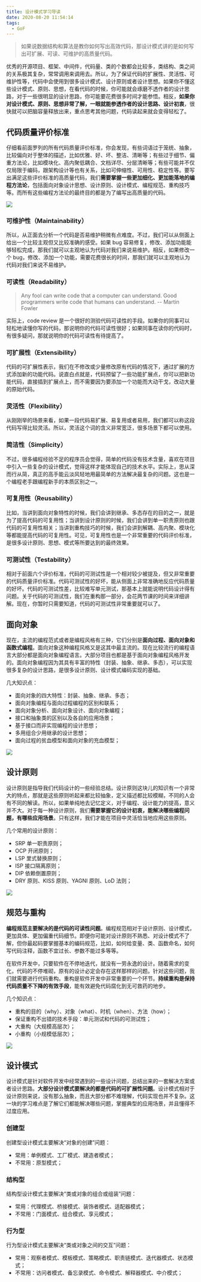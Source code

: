 ```yaml
---
title: 设计模式学习导读
date: 2020-08-20 11:54:14
tags:
  - GoF
---
```

> 如果说数据结构和算法是教你如何写出高效代码，那设计模式讲的是如何写出可扩展、可读、可维护的高质量代码。

优秀的开源项目、框架、中间件，代码量、类的个数都会比较多，类结构、类之间的关系极其复杂，常常调用来调用去。所以，为了保证代码的扩展性、灵活性、可维护性等，代码中会使用到很多设计模式、设计原则或者设计思想。如果你不懂这些设计模式、原则、思想，在看代码的时候，你可能就会琢磨不透作者的设计思路，对于一些很明显的设计思路，你可能要花费很多时间才能参悟。相反，**如果你对设计模式、原则、思想非常了解，一眼就能参透作者的设计思路、设计初衷**，很快就可以把脑容量释放出来，重点思考其他问题，代码读起来就会变得轻松了。

## 代码质量评价标准
仔细看前面罗列的所有代码质量评价标准，你会发现，有些词语过于笼统、抽象，比较偏向对于整体的描述，比如优雅、好、坏、整洁、清晰等；有些过于细节、偏重方法论，比如模块化、高内聚低耦合、文档详尽、分层清晰等；有些可能并不仅仅局限于编码，跟架构设计等也有关系，比如可伸缩性、可用性、稳定性等。要写出满足这些评价标准的高质量代码，我们**需要掌握一些更加细化、更加能落地的编程方法论**，包括面向对象设计思想、设计原则、设计模式、编程规范、重构技巧等。而所有这些编程方法论的最终目的都是为了编写出高质量的代码。

![](https://raw.githubusercontent.com/was48i/mPOST/master/GoF/04.png)
<!--more-->

### 可维护性（Maintainability）
所以，从正面去分析一个代码是否易维护稍微有点难度。不过，我们可以从侧面上给出一个比较主观但又比较准确的感受。如果 bug 容易修复，修改、添加功能能够轻松完成，那我们就可以主观地认为代码对我们来说易维护。相反，如果修改一个 bug，修改、添加一个功能，需要花费很长的时间，那我们就可以主观地认为代码对我们来说不易维护。

### 可读性（Readability）
> Any fool can write code that a computer can understand. Good programmers write code that humans can understand. -- Martin Fowler

实际上，code review 是一个很好的测验代码可读性的手段。如果你的同事可以轻松地读懂你写的代码，那说明你的代码可读性很好；如果同事在读你的代码时，有很多疑问，那就说明你的代码可读性有待提高了。

### 可扩展性（Extensibility）
代码的可扩展性表示，我们在不修改或少量修改原有代码的情况下，通过扩展的方式添加新的功能代码。说直白点就是，代码预留了一些功能扩展点，你可以把新功能代码，直接插到扩展点上，而不需要因为要添加一个功能而大动干戈，改动大量的原始代码。

### 灵活性（Flexibility）
从刚刚举的场景来看，如果一段代码易扩展、易复用或者易用，我们都可以称这段代码写得比较灵活。所以，灵活这个词的含义非常宽泛，很多场景下都可以使用。

### 简洁性（Simplicity）
不过，很多编程经验不足的程序员会觉得，简单的代码没有技术含量，喜欢在项目中引入一些复杂的设计模式，觉得这样才能体现自己的技术水平。实际上，思从深而行从简，真正的高手能云淡风轻地用最简单的方法解决最复杂的问题。这也是一个编程老手跟编程新手的本质区别之一。

### 可复用性（Reusability）
比如，当讲到面向对象特性的时候，我们会讲到继承、多态存在的目的之一，就是为了提高代码的可复用性；当讲到设计原则的时候，我们会讲到单一职责原则也跟代码的可复用性相关；当讲到重构技巧的时候，我们会讲到解耦、高内聚、模块化等都能提高代码的可复用性。可见，可复用性也是一个非常重要的代码评价标准，是很多设计原则、思想、模式等所要达到的最终效果。

### 可测试性（Testability）
相对于前面六个评价标准，代码的可测试性是一个相对较少被提及，但又非常重要的代码质量评价标准。代码可测试性的好坏，能从侧面上非常准确地反应代码质量的好坏。代码的可测试性差，比较难写单元测试，那基本上就能说明代码设计得有问题。关于代码的可测试性，我们在重构那一部分，会花两节课的时间来详细讲解。现在，你暂时只需要知道，代码的可测试性非常重要就可以了。

## 面向对象
现在，主流的编程范式或者是编程风格有三种，它们分别是**面向过程、面向对象和函数式编程**。面向对象这种编程风格又是这其中最主流的。现在比较流行的编程语言大部分都是面向对象编程语言。大部分项目也都是基于面向对象编程风格开发的。面向对象编程因为其具有丰富的特性（封装、抽象、继承、多态），可以实现很多复杂的设计思路，是很多设计原则、设计模式编码实现的基础。

几大知识点：
- 面向对象的四大特性：封装、抽象、继承、多态；
- 面向对象编程与面向过程编程的区别和联系；
- 面向对象分析、面向对象设计、面向对象编程；
- 接口和抽象类的区别以及各自的应用场景；
- 基于接口而非实现编程的设计思想；
- 多用组合少用继承的设计思想；
- 面向过程的贫血模型和面向对象的充血模型；

![](https://raw.githubusercontent.com/was48i/mPOST/master/GoF/05.png)

## 设计原则
设计原则是指导我们代码设计的一些经验总结。设计原则这块儿的知识有一个非常大的特点，那就是这些原则听起来都比较抽象，定义描述都比较模糊，不同的人会有不同的解读。所以，如果单纯地去记忆定义，对于编程、设计能力的提高，意义并不大。对于每一种设计原则，我们**需要掌握它的设计初衷，能解决哪些编程问题，有哪些应用场景**。只有这样，我们才能在项目中灵活恰当地应用这些原则。

几个常用的设计原则：
- SRP 单一职责原则；
- OCP 开闭原则；
- LSP 里式替换原则；
- ISP 接口隔离原则；
- DIP 依赖倒置原则；
- DRY 原则、KISS 原则、YAGNI 原则、LoD 法则；

![](https://raw.githubusercontent.com/was48i/mPOST/master/GoF/06.png)

## 规范与重构
**编程规范主要解决的是代码的可读性问题**。编程规范相对于设计原则、设计模式，更加具体、更加偏重代码细节。即便你可能对设计原则不熟悉、对设计模式不了解，但你最起码要掌握基本的编码规范，比如，如何给变量、类、函数命名，如何写代码注释，函数不宜过长、参数不能过多等等。

在软件开发中，只要软件在不停地迭代，就没有一劳永逸的设计。随着需求的变化，代码的不停堆砌，原有的设计必定会存在这样那样的问题。针对这些问题，我们就需要进行代码重构。重构是软件开发中非常重要的一个环节。**持续重构是保持代码质量不下降的有效手段**，能有效避免代码腐化到无可救药的地步。

几个知识点：
- 重构的目的（why）、对象（what）、时机（when）、方法（how）；
- 保证重构不出错的技术手段：单元测试和代码的可测试性；
- 大重构（大规模高层次）；
- 小重构（小规模低层次）；

![](https://raw.githubusercontent.com/was48i/mPOST/master/GoF/07.png)

## 设计模式
设计模式是针对软件开发中经常遇到的一些设计问题，总结出来的一套解决方案或者设计思路。**大部分设计模式要解决的都是代码的可扩展性问题**。设计模式相对于设计原则来说，没有那么抽象，而且大部分都不难理解，代码实现也并不复杂。这一块的学习难点是了解它们都能解决哪些问题，掌握典型的应用场景，并且懂得不过度应用。

### 创建型
创建型设计模式主要解决“对象的创建”问题：
- 常用：单例模式、工厂模式、建造者模式；
- 不常用：原型模式；

### 结构型
结构型设计模式主要解决“类或对象的组合或组装”问题：
- 常用：代理模式、桥接模式、装饰者模式、适配器模式；
- 不常用：门面模式、组合模式、享元模式；

### 行为型
行为型设计模式主要解决“类或对象之间的交互”问题：
- 常用：观察者模式、模板模式、策略模式、职责链模式、迭代器模式、状态模式；
- 不常用：访问者模式、备忘录模式、命令模式、解释器模式、中介模式；
